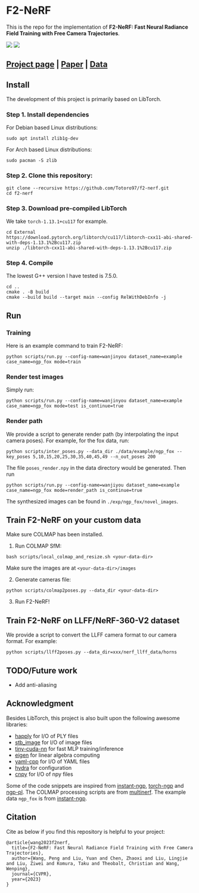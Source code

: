 # F2-NeRF
This is the repo for the implementation of **F2-NeRF: Fast Neural Radiance Field Training with Free Camera Trajectories**.

![](./static/intro_1.gif)
![](./static/intro_2.gif)

## [Project page](https://totoro97.github.io/projects/f2-nerf) |  [Paper](https://arxiv.org/abs/2303.15951) | [Data](https://www.dropbox.com/sh/jmfao2c4dp9usji/AAC7Ydj6rrrhy1-VvlAVjyE_a?dl=0)


## Install
The development of this project is primarily based on LibTorch.
### Step 1. Install dependencies

For Debian based Linux distributions:
```
sudo apt install zlib1g-dev
```

For Arch based Linux distributions:
```
sudo pacman -S zlib
```


### Step 2. Clone this repository:

```shell
git clone --recursive https://github.com/Totoro97/f2-nerf.git
cd f2-nerf
```

### Step 3. Download pre-compiled LibTorch
We take `torch-1.13.1+cu117` for example.
```shell
cd External
https://download.pytorch.org/libtorch/cu117/libtorch-cxx11-abi-shared-with-deps-1.13.1%2Bcu117.zip
unzip ./libtorch-cxx11-abi-shared-with-deps-1.13.1%2Bcu117.zip
```

### Step 4. Compile
The lowest G++ version I have tested is 7.5.0.
```shell
cd ..
cmake . -B build
cmake --build build --target main --config RelWithDebInfo -j
```

## Run

### Training
Here is an example command to train F2-NeRF:
```shell
python scripts/run.py --config-name=wanjinyou dataset_name=example case_name=ngp_fox mode=train
```

### Render test images
Simply run:
```shell
python scripts/run.py --config-name=wanjinyou dataset_name=example case_name=ngp_fox mode=test is_continue=true
```

### Render path
We provide a script to generate render path (by interpolating the input camera poses). For example, for the fox data, run:

```shell
python scripts/inter_poses.py --data_dir ./data/example/ngp_fox --key_poses 5,10,15,20,25,30,35,40,45,49 --n_out_poses 200
```

The file `poses_render.npy` in the data directory would be generated. Then run

```shell
python scripts/run.py --config-name=wanjiyou dataset_name=example case_name=ngp_fox mode=render_path is_continue=true
```

The synthesized images can be found in `./exp/ngp_fox/novel_images`.

## Train F2-NeRF on your custom data
Make sure COLMAP has been installed.
1. Run COLMAP SfM:
```
bash scripts/local_colmap_and_resize.sh <your-data-dir>
```
Make sure the images are at `<your-data-dir>/images`

2. Generate cameras file:
```
python scripts/colmap2poses.py --data_dir <your-data-dir>
```
3. Run F2-NeRF!

## Train F2-NeRF on LLFF/NeRF-360-V2 dataset
We provide a script to convert the LLFF camera format to our camera format. For example:
```
python scripts/llff2poses.py --data_dir=xxx/nerf_llff_data/horns 
```

## TODO/Future work
- Add anti-aliasing

## Acknowledgment
Besides LibTorch, this project is also built upon the following awesome libraries:
- [happly](https://github.com/nmwsharp/happly) for I/O of PLY files
- [stb_image](https://github.com/nothings/stb) for I/O of image files
- [tiny-cuda-nn](https://github.com/NVlabs/tiny-cuda-nn) for fast MLP training/inference
- [eigen](https://eigen.tuxfamily.org/index.php?title=Main_Page) for linear algebra computing
- [yaml-cpp](https://github.com/jbeder/yaml-cpp) for I/O of YAML files
- [hydra](https://github.com/facebookresearch/hydra) for configuration
- [cnpy](https://github.com/rogersce/cnpy) for I/O of npy files

Some of the code snippets are inspired from [instant-ngp](https://github.com/NVlabs/instant-ngp), [torch-ngp](https://github.com/ashawkey/torch-ngp) and [ngp-pl](https://github.com/kwea123/ngp_pl).
The COLMAP processing scripts are from [multinerf](https://github.com/google-research/multinerf). The example data `ngp_fox` is from  [instant-ngp](https://github.com/NVlabs/instant-ngp).

## Citation
Cite as below if you find this repository is helpful to your project:

```
@article{wang2023f2nerf,
  title={F2-NeRF: Fast Neural Radiance Field Training with Free Camera Trajectories},
  author={Wang, Peng and Liu, Yuan and Chen, Zhaoxi and Liu, Lingjie and Liu, Ziwei and Komura, Taku and Theobalt, Christian and Wang, Wenping},
  journal={CVPR},
  year={2023}
}
```